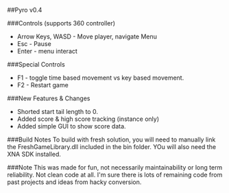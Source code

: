 ##Pyro v0.4

###Controls (supports 360 controller)
- Arrow Keys, WASD - Move player, navigate Menu
- Esc - Pause
- Enter - menu interact

###Special Controls
- F1 - toggle time based movement vs key based movement.
- F2 - Restart game


###New Features & Changes
- Shorted start tail length to 0.
- Added score & high score tracking (instance only)
- Added simple GUI to show score data.

###Build Notes
To build with fresh solution, you will need to manually link the FreshGameLibrary.dll included in the bin folder. YOu will also need the XNA SDK installed.

###Note
This was made for fun, not necessarily maintainability or long term reliability. Not clean code at all. I'm sure there is lots of remaining code from past projects and ideas from hacky conversion.
